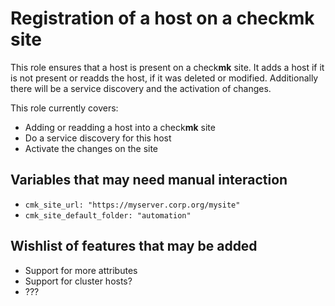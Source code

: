 # Registration of a host on a checkmk site

This role ensures that a host is present on a check**mk** site. It adds
a host if it is not present or readds the host, if it was deleted or
modified. Additionally there will be a service discovery and the
activation of changes. 

This role currently covers:
* Adding or readding a host into a check**mk** site
* Do a service discovery for this host
* Activate the changes on the site

## Variables that may need manual interaction

* `cmk_site_url: "https://myserver.corp.org/mysite"`
* `cmk_site_default_folder: "automation"`

## Wishlist of features that may be added

* Support for more attributes
* Support for cluster hosts?
* ???
